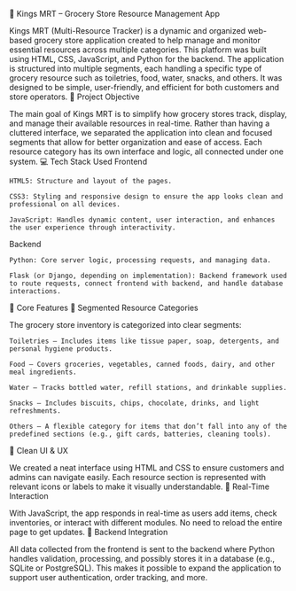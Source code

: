👑 Kings MRT – Grocery Store Resource Management App

Kings MRT (Multi-Resource Tracker) is a dynamic and organized web-based grocery store application created to help manage and monitor essential resources across multiple categories. This platform was built using HTML, CSS, JavaScript, and Python for the backend. The application is structured into multiple segments, each handling a specific type of grocery resource such as toiletries, food, water, snacks, and others. It was designed to be simple, user-friendly, and efficient for both customers and store operators.
📌 Project Objective

The main goal of Kings MRT is to simplify how grocery stores track, display, and manage their available resources in real-time. Rather than having a cluttered interface, we separated the application into clean and focused segments that allow for better organization and ease of access. Each resource category has its own interface and logic, all connected under one system.
💻 Tech Stack Used
Frontend

    HTML5: Structure and layout of the pages.

    CSS3: Styling and responsive design to ensure the app looks clean and professional on all devices.

    JavaScript: Handles dynamic content, user interaction, and enhances the user experience through interactivity.

Backend

    Python: Core server logic, processing requests, and managing data.

    Flask (or Django, depending on implementation): Backend framework used to route requests, connect frontend with backend, and handle database interactions.

🔧 Core Features
🔹 Segmented Resource Categories

The grocery store inventory is categorized into clear segments:

    Toiletries – Includes items like tissue paper, soap, detergents, and personal hygiene products.

    Food – Covers groceries, vegetables, canned foods, dairy, and other meal ingredients.

    Water – Tracks bottled water, refill stations, and drinkable supplies.

    Snacks – Includes biscuits, chips, chocolate, drinks, and light refreshments.

    Others – A flexible category for items that don’t fall into any of the predefined sections (e.g., gift cards, batteries, cleaning tools).

🔹 Clean UI & UX

We created a neat interface using HTML and CSS to ensure customers and admins can navigate easily. Each resource section is represented with relevant icons or labels to make it visually understandable.
🔹 Real-Time Interaction

With JavaScript, the app responds in real-time as users add items, check inventories, or interact with different modules. No need to reload the entire page to get updates.
🔹 Backend Integration

All data collected from the frontend is sent to the backend where Python handles validation, processing, and possibly stores it in a database (e.g., SQLite or PostgreSQL). This makes it possible to expand the application to support user authentication, order tracking, and more.
